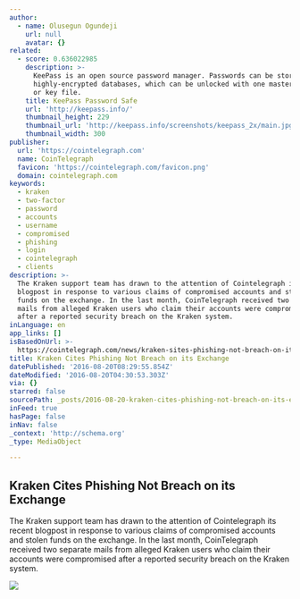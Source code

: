 ```yaml
---
author:
  - name: Olusegun Ogundeji
    url: null
    avatar: {}
related:
  - score: 0.636022985
    description: >-
      KeePass is an open source password manager. Passwords can be stored in
      highly-encrypted databases, which can be unlocked with one master password
      or key file.
    title: KeePass Password Safe
    url: 'http://keepass.info/'
    thumbnail_height: 229
    thumbnail_url: 'http://keepass.info/screenshots/keepass_2x/main.jpg'
    thumbnail_width: 300
publisher:
  url: 'https://cointelegraph.com'
  name: CoinTelegraph
  favicon: 'https://cointelegraph.com/favicon.png'
  domain: cointelegraph.com
keywords:
  - kraken
  - two-factor
  - password
  - accounts
  - username
  - compromised
  - phishing
  - login
  - cointelegraph
  - clients
description: >-
  The Kraken support team has drawn to the attention of Cointelegraph its recent
  blogpost in response to various claims of compromised accounts and stolen
  funds on the exchange. In the last month, CoinTelegraph received two separate
  mails from alleged Kraken users who claim their accounts were compromised
  after a reported security breach on the Kraken system.
inLanguage: en
app_links: []
isBasedOnUrl: >-
  https://cointelegraph.com/news/kraken-sites-phishing-not-breach-on-its-exchange
title: Kraken Cites Phishing Not Breach on its Exchange
datePublished: '2016-08-20T08:29:55.854Z'
dateModified: '2016-08-20T04:30:53.303Z'
via: {}
starred: false
sourcePath: _posts/2016-08-20-kraken-cites-phishing-not-breach-on-its-exchange.md
inFeed: true
hasPage: false
inNav: false
_context: 'http://schema.org'
_type: MediaObject

---
```

<article style=""><h1>Kraken Cites Phishing Not Breach on its Exchange</h1><p>The Kraken support team has drawn to the attention of Cointelegraph its recent blogpost in response to various claims of compromised accounts and stolen funds on the exchange. In the last month, CoinTelegraph received two separate mails from alleged Kraken users who claim their accounts were compromised after a reported security breach on the Kraken system.</p><img src="https://cointelegraph.com/images/725_Ly9jb2ludGVsZWdyYXBoLmNvbS9zdG9yYWdlL3VwbG9hZHMvdmlldy81NWFjYjkyYzk0N2ZiNTgxYjU5NGViNDY3NGYzNzRjMi5qcGc=.jpg" /></article>